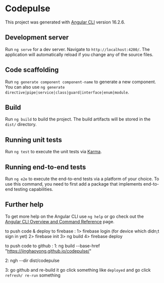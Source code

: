 # Codepulse

This project was generated with [Angular CLI](https://github.com/angular/angular-cli) version 16.2.6.

## Development server

Run `ng serve` for a dev server. Navigate to `http://localhost:4200/`. The application will automatically reload if you change any of the source files.

## Code scaffolding

Run `ng generate component component-name` to generate a new component. You can also use `ng generate directive|pipe|service|class|guard|interface|enum|module`.

## Build

Run `ng build` to build the project. The build artifacts will be stored in the `dist/` directory.

## Running unit tests

Run `ng test` to execute the unit tests via [Karma](https://karma-runner.github.io).

## Running end-to-end tests

Run `ng e2e` to execute the end-to-end tests via a platform of your choice. To use this command, you need to first add a package that implements end-to-end testing capabilities.

## Further help

To get more help on the Angular CLI use `ng help` or go check out the [Angular CLI Overview and Command Reference](https://angular.io/cli) page.

to push code & deploy  to firebase : 
1> firebase login (for device which didn;t sign in yet)
2> firebase init
3> ng build
4> firebase deploy


to push code to github : 
1: ng build --base-href "https://jinghaoyong.github.io/codepulse/"

2: ngh --dir dist/codepulse

3: go github and re-build it go click something like `deployed` and go click `refresh/ re-run`  something



